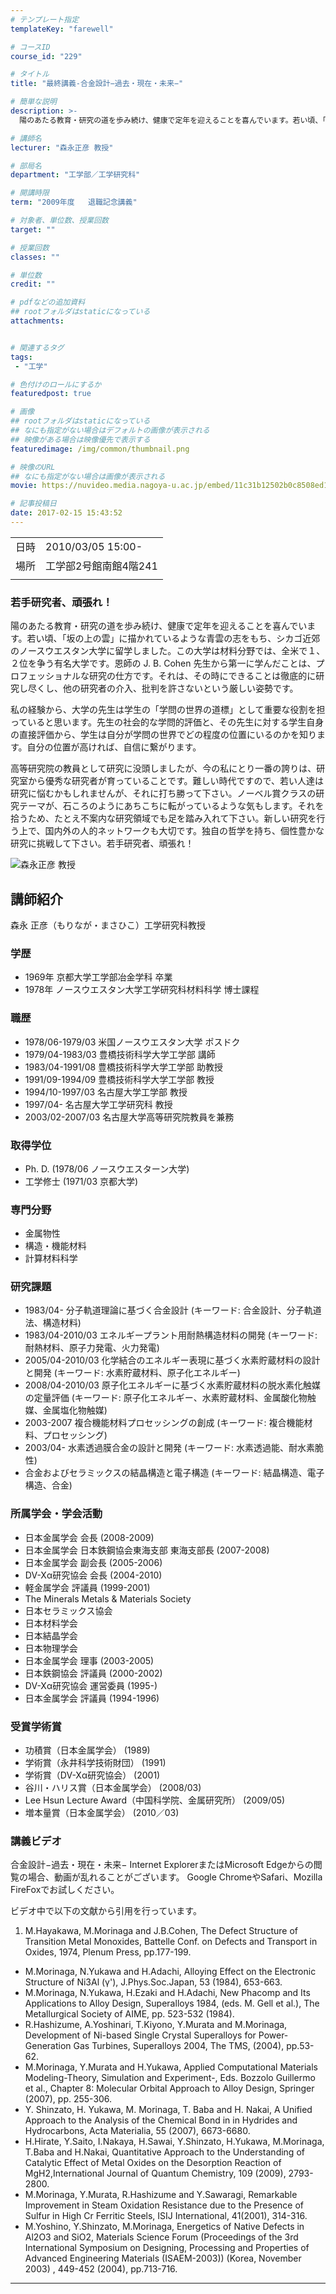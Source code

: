 ```yaml
---
# テンプレート指定
templateKey: "farewell"

# コースID
course_id: "229"

# タイトル
title: "最終講義-合金設計−過去・現在・未来−"

# 簡単な説明
description: >-
  陽のあたる教育・研究の道を歩み続け、健康で定年を迎えることを喜んでいます。若い頃、「坂の上の雲」に描かれているような青雲の志をもち、シカゴ近郊のノースウエスタン大学に留学しました。この大学は材料分野では、全米で１、２位を争う有名大学です。恩師の J. B. Cohen 先生から第一に学んだことは、プロフェッショナルな研究の仕方です。それは、その時にできることは徹底的に研究し尽くし、他の研究者の ...

# 講師名
lecturer: "森永正彦 教授"

# 部局名
department: "工学部／工学研究科"

# 開講時限
term: "2009年度	退職記念講義"

# 対象者、単位数、授業回数
target: ""

# 授業回数
classes: ""

# 単位数
credit: ""

# pdfなどの追加資料
## rootフォルダはstaticになっている
attachments:


# 関連するタグ
tags:
 - "工学"

# 色付けのロールにするか
featuredpost: true

# 画像
## rootフォルダはstaticになっている
## なにも指定がない場合はデフォルトの画像が表示される
## 映像がある場合は映像優先で表示する
featuredimage: /img/common/thumbnail.png

# 映像のURL
## なにも指定がない場合は画像が表示される
movie: https://nuvideo.media.nagoya-u.ac.jp/embed/11c31b12502b0c8508ed1aae3f562f61a77f9ac1

# 記事投稿日
date: 2017-02-15 15:43:52
---
```


|   |   |
|---|---|
| 日時 | 2010/03/05  15:00- |
| 場所 | 工学部2号館南館4階241 |
|   |   |


### 若手研究者、頑張れ！

陽のあたる教育・研究の道を歩み続け、健康で定年を迎えることを喜んでいます。若い頃、「坂の上の雲」に描かれているような青雲の志をもち、シカゴ近郊のノースウエスタン大学に留学しました。この大学は材料分野では、全米で１、２位を争う有名大学です。恩師の J. B. Cohen 先生から第一に学んだことは、プロフェッショナルな研究の仕方です。それは、その時にできることは徹底的に研究し尽くし、他の研究者の介入、批判を許さないという厳しい姿勢です。

私の経験から、大学の先生は学生の「学問の世界の道標」として重要な役割を担っていると思います。先生の社会的な学問的評価と、その先生に対する学生自身の直接評価から、学生は自分が学問の世界でどの程度の位置にいるのかを知ります。自分の位置が高ければ、自信に繋がります。

高等研究院の教員として研究に没頭しましたが、今の私にとり一番の誇りは、研究室から優秀な研究者が育っていることです。難しい時代ですので、若い人達は研究に悩むかもしれませんが、それに打ち勝って下さい。ノーベル賞クラスの研究テーマが、石ころのようにあちこちに転がっているような気もします。それを拾うため、たとえ不案内な研究領域でも足を踏み入れて下さい。新しい研究を行う上で、国内外の人的ネットワークも大切です。独自の哲学を持ち、個性豊かな研究に挑戦して下さい。若手研究者、頑張れ！



![森永正彦 教授](http://ocw.nagoya-u.jp/files/229/morinaga.jpg) 
## 講師紹介

森永 正彦（もりなが・まさひこ）工学研究科教授

### 学歴

* 1969年 京都大学工学部冶金学科 卒業
* 1978年 ノースウエスタン大学工学研究科材料科学 博士課程

### 職歴

* 1978/06-1979/03 米国ノースウエスタン大学 ポスドク
* 1979/04-1983/03 豊橋技術科学大学工学部 講師
* 1983/04-1991/08 豊橋技術科学大学工学部 助教授
* 1991/09-1994/09 豊橋技術科学大学工学部 教授
* 1994/10-1997/03 名古屋大学工学部 教授
* 1997/04- 名古屋大学工学研究科 教授
* 2003/02-2007/03 名古屋大学高等研究院教員を兼務

### 取得学位

* Ph. D. (1978/06 ノースウエスターン大学)
* 工学修士 (1971/03 京都大学)

### 専門分野

* 金属物性
* 構造・機能材料
* 計算材料科学

### 研究課題

* 1983/04- 分子軌道理論に基づく合金設計 (キーワード: 合金設計、分子軌道法、構造材料)
* 1983/04-2010/03 エネルギープラント用耐熱構造材料の開発 (キーワード: 耐熱材料、原子力発電、火力発電)
* 2005/04-2010/03 化学結合のエネルギー表現に基づく水素貯蔵材料の設計と開発 (キーワード: 水素貯蔵材料、原子化エネルギー)
* 2008/04-2010/03 原子化エネルギーに基づく水素貯蔵材料の脱水素化触媒の定量評価 (キーワード: 原子化エネルギー、水素貯蔵材料、金属酸化物触媒、金属塩化物触媒)
* 2003-2007 複合機能材料プロセッシングの創成 (キーワード: 複合機能材料、プロセッシング)
* 2003/04- 水素透過膜合金の設計と開発 (キーワード: 水素透過能、耐水素脆性)
* 合金およびセラミックスの結晶構造と電子構造 (キーワード: 結晶構造、電子構造、合金)

### 所属学会・学会活動

* 日本金属学会 会長 (2008-2009)
* 日本金属学会 日本鉄鋼協会東海支部 東海支部長 (2007-2008)
* 日本金属学会 副会長 (2005-2006)
* DV-Xα研究協会 会長 (2004-2010)
* 軽金属学会 評議員 (1999-2001)
* The Minerals Metals & Materials Society
* 日本セラミックス協会
* 日本材料学会
* 日本結晶学会
* 日本物理学会
* 日本金属学会 理事 (2003-2005)
* 日本鉄鋼協会 評議員 (2000-2002)
* DV-Xα研究協会 運営委員 (1995-)
* 日本金属学会 評議員 (1994-1996)

### 受賞学術賞

* 功積賞（日本金属学会） (1989)
* 学術賞（永井科学技術財団） (1991)
* 学術賞（DV-Xα研究協会） (2001)
* 谷川・ハリス賞（日本金属学会） (2008/03)
* Lee Hsun Lecture Award（中国科学院、金属研究所） (2009/05)
* 増本量賞（日本金属学会） (2010／03)


### 講義ビデオ

合金設計−過去・現在・未来−
Internet ExplorerまたはMicrosoft Edgeからの閲覧の場合、動画が乱れることがございます。
Google ChromeやSafari、Mozilla FireFoxでお試しください。

ビデオ中で以下の文献から引用を行っています。

1. M.Hayakawa, M.Morinaga and J.B.Cohen, The Defect Structure of Transition Metal Monoxides, Battelle Conf. on Defects and Transport in Oxides, 1974, Plenum Press, pp.177-199.
* M.Morinaga, N.Yukawa and H.Adachi, Alloying Effect on the Electronic Structure of Ni3Al (&gamma;'), J.Phys.Soc.Japan, 53 (1984), 653-663.
* M.Morinaga, N.Yukawa, H.Ezaki and H.Adachi, New Phacomp and Its Applications to Alloy Design, Superalloys 1984, (eds. M. Gell et al.), The Metallurgical Society of AIME, pp. 523-532 (1984).
* R.Hashizume, A.Yoshinari, T.Kiyono, Y.Murata and M.Morinaga, Development of Ni-based Single Crystal Superalloys for Power-Generation Gas Turbines, Superalloys 2004, The TMS, (2004), pp.53-62.
* M.Morinaga, Y.Murata and H.Yukawa, Applied Computational Materials Modeling-Theory, Simulation and Experiment-, Eds. Bozzolo Guillermo et al., Chapter 8: Molecular Orbital Approach to Alloy Design, Springer (2007), pp. 255-306.
* Y. Shinzato, H. Yukawa, M. Morinaga, T. Baba and H. Nakai, A Unified Approach to the Analysis of the Chemical Bond in in Hydrides and Hydrocarbons, Acta Materialia, 55 (2007), 6673-6680.
* H.Hirate, Y.Saito, I.Nakaya, H.Sawai, Y.Shinzato, H.Yukawa, M.Morinaga, T.Baba and H.Nakai, Quantitative Approach to the Understanding of Catalytic Effect of Metal Oxides on the Desorption Reaction of MgH2,International Journal of Quantum Chemistry, 109 (2009), 2793-2800.
* M.Morinaga, Y.Murata, R.Hashizume and Y.Sawaragi, Remarkable Improvement in Steam Oxidation Resistance due to the Presence of Sulfur in High Cr Ferritic Steels, ISIJ International, 41(2001), 314-316.
* M.Yoshino, Y.Shinzato, M.Morinaga, Energetics of Native Defects in Al2O3 and SiO2, Materials Science Forum (Proceedings of the 3rd International Symposium on Designing, Processing and Properties of Advanced Engineering Materials (ISAEM-2003)) (Korea, November 2003) , 449-452 (2004), pp.713-716.
-----